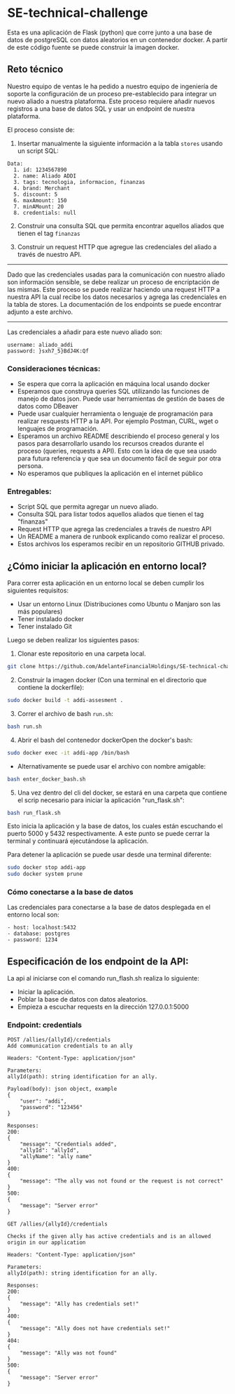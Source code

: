 # SE-technical-challenge
Esta es una aplicación de Flask (python) que corre junto a una base de datos de postgreSQL con datos aleatorios en un contenedor docker.
A partir de este código fuente se puede construir la imagen docker.
## Reto técnico
Nuestro equipo de ventas le ha pedido a nuestro equipo de ingeniería de soporte la configuración de un proceso pre-establecido para integrar un nuevo aliado a nuestra plataforma. Este proceso requiere añadir nuevos registros a una base de datos SQL y usar un endpoint de nuestra plataforma.   

El proceso consiste de:  


1. Insertar manualmente la siguiente información a la tabla ```stores``` usando un script SQL:
```
Data:
  1. id: 1234567890
  2. name: Aliado ADDI
  3. tags: tecnologia, informacion, finanzas
  4. brand: Merchant
  5. discount: 5
  6. maxAmount: 150
  7. minAMount: 20
  8. credentials: null
```
2. Construir una consulta SQL que permita encontrar aquellos aliados que tienen el tag ```finanzas```

3. Construir un request HTTP que agregue las credenciales del aliado a través de nuestro API.

--- 
Dado que las credenciales usadas para la comunicación con nuestro aliado son información sensible, se debe realizar un proceso de encriptación de las mismas. Este proceso se puede realizar haciendo una request HTTP a nuestra API la cual recibe los datos necesarios y agrega las credenciales en la tabla de stores. La documentación de los endpoints se puede encontrar adjunto a este archivo. 

---

Las credenciales a añadir para este nuevo aliado son:
```
username: aliado_addi
password: }sxh7_5}BdJ4K:Qf
```
### Consideraciones técnicas:
* Se espera que corra la aplicación en máquina local usando docker
* Esperamos que construya queries SQL utilizando las funciones de manejo de datos json. Puede usar herramientas de gestión de bases de datos como DBeaver
* Puede usar cualquier herramienta o lenguaje de programación para realizar resquests HTTP a la API. Por ejemplo Postman, CURL, wget o lenguajes de programación.
* Esperamos un archivo README describiendo el proceso general y los pasos para desarrollarlo usando los recursos creados durante el proceso (queries, requests a API). Esto con la idea de que sea usado para futura referencia y que sea un documento fácil de seguir por otra persona.
* No esperamos que publiques la aplicación en el internet público

### Entregables:
- Script SQL que permita agregar un nuevo aliado.
- Consulta SQL para listar todos aquellos aliados que tienen el tag "finanzas"
- Request HTTP que agrega las credenciales a través de nuestro API
- Un README a manera de runbook explicando como realizar el proceso.
- Estos archivos los esperamos recibir en un repositorio GITHUB privado.

## ¿Cómo iniciar la aplicación en entorno local?
Para correr esta aplicación en un entorno local se deben cumplir los siguientes requisitos:

- Usar un entorno Linux (Distribuciones como Ubuntu o Manjaro son las más populares)
- Tener instalado docker
- Tener instalado Git

Luego se deben realizar los siguientes pasos:

1. Clonar este repositorio en una carpeta local.

```bash
git clone https://github.com/AdelanteFinancialHoldings/SE-technical-challenge.git
```
2. Construir la imagen docker (Con una terminal en el directorio que contiene la dockerfile):
```bash
sudo docker build -t addi-assesment .  
```
3. Correr el archivo de bash ```run.sh```:
```bash
bash run.sh  
```
4. Abrir el bash del contenedor dockerOpen the docker's bash:  
```bash
sudo docker exec -it addi-app /bin/bash  
```
* Alternativamente se puede usar el archivo con nombre amigable:  
```bash
bash enter_docker_bash.sh  
```
5. Una vez dentro del cli del docker, se estará en una carpeta que contiene el scrip necesario para iniciar la aplicación "run_flask.sh":  
```bash
bash run_flask.sh  
```

Esto inicia la aplicación y la base de datos, los cuales están escuchando el puerto 5000 y 5432 respectivamente. A este punto se puede cerrar la terminal y continuará ejecutándose la aplicación.

Para detener la aplicación se puede usar desde una terminal diferente: 
```bash
sudo docker stop addi-app
sudo docker system prune
```
### Cómo conectarse a la base de datos
Las credenciales para conectarse a la base de datos desplegada en el entorno local son:
```
- host: localhost:5432
- database: postgres
- password: 1234
```

## Especificación de los endpoint de la API:
La api al iniciarse con el comando run_flash.sh realiza lo siguiente:
- Iniciar la aplicación.
- Poblar la base de datos con datos aleatorios.
- Empieza a escuchar requests en la dirección 127.0.0.1:5000
### Endpoint: credentials
```
POST /allies/{allyId}/credentials
Add communication credentials to an ally

Headers: "Content-Type: application/json"

Parameters:
allyId(path): string identification for an ally.

Payload(body): json object, example
{
	"user": "addi",
	"password": "123456"
}

Responses:
200: 
{
	"message": "Credentials added",
	"allyId": "allyId",
	"allyName": "ally name"
}
400:
{
	"message": "The ally was not found or the request is not correct"
}
500:
{
	"message": "Server error"
}
```

```
GET /allies/{allyId}/credentials

Checks if the given ally has active credentials and is an allowed origin in our application

Headers: "Content-Type: application/json"

Parameters:
allyId(path): string identification for an ally.

Responses:
200: 
{
	"message": "Ally has credentials set!"
}
400:
{
	"message": "Ally does not have credentials set!"
}
404:
{
	"message": "Ally was not found"
}
500:
{
	"message": "Server error"
}
```
